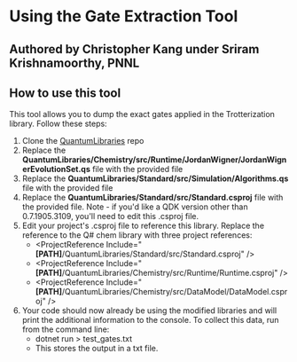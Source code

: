# Using the Gate Extraction Tool

## Authored by Christopher Kang under Sriram Krishnamoorthy, PNNL

## How to use this tool

This tool allows you to dump the exact gates applied in the Trotterization library. Follow these steps:

1. Clone the [QuantumLibraries](https://github.com/microsoft/QuantumLibraries) repo
2. Replace the **QuantumLibraries/Chemistry/src/Runtime/JordanWigner/JordanWignerEvolutionSet.qs** file with the provided file
3. Replace the **QuantumLibraries/Standard/src/Simulation/Algorithms.qs** file with the provided file
4. Replace the **QuantumLibraries/Standard/src/Standard.csproj** file with the provided file. Note - if you'd like a QDK version other than 0.7.1905.3109, you'll need to edit this .csproj file.
5. Edit your project's .csproj file to reference this library. Replace the reference to the Q# chem library with three project references:
    - \<ProjectReference Include="**[PATH]**/QuantumLibraries/Standard/src/Standard.csproj" />
    - \<ProjectReference Include="**[PATH]**/QuantumLibraries/Chemistry/src/Runtime/Runtime.csproj" />
    - \<ProjectReference Include="**[PATH]**/QuantumLibraries/Chemistry/src/DataModel/DataModel.csproj" />
6. Your code should now already be using the modified libraries and will print the additional information to the console. To collect this data, run from the command line:
    - dotnet run > test_gates.txt
    - This stores the output in a txt file.

